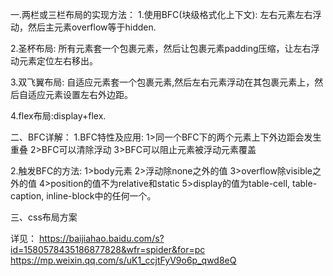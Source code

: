 一.两栏或三栏布局的实现方法：
1.使用BFC(块级格式化上下文):
  左右元素左右浮动，然后主元素overflow等于hidden.

2.圣杯布局:
  所有元素套一个包裹元素，然后让包裹元素padding压缩，让左右浮动元素定位左右移出。

3.双飞翼布局:
  自适应元素套一个包裹元素,然后左右元素浮动在其包裹元素上，然后自适应元素设置左右外边距。


4.flex布局:display+flex.

二、BFC详解：
  1.BFC特性及应用:
    1>同一个BFC下的两个元素上下外边距会发生重叠
    2>BFC可以清除浮动
    3>BFC可以阻止元素被浮动元素覆盖

  2.触发BFC的方法:
    1>body元素
    2>浮动除none之外的值
    3>overflow除visible之外的值
    4>position的值不为relative和static
    5>display的值为table-cell, table-caption, inline-block中的任何一个。

三、css布局方案

详见：
  https://baijiahao.baidu.com/s?id=1580578435186877828&wfr=spider&for=pc
  https://mp.weixin.qq.com/s/uK1_ccjtFyV9o6p_qwd8eQ